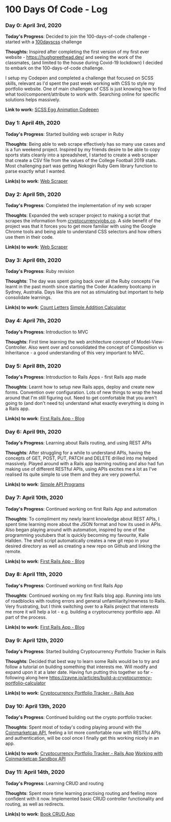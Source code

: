 # 100 Days Of Code - Log

### Day 0: April 3rd, 2020 

**Today's Progress**: Decided to join the 100-days-of-code challenge - started with a [100dayscss](https://100dayscss.com/) challenge

**Thoughts:** Inspired after completing the first version of my first ever website - https://hughgreethead.dev/ and seeing the work of the classmates, (and limited to the house during Covid-19 lockdown) I decided to embark on the 100-days-of-code challenge. 

I setup my Codepen and completed a challenge that focused on SCSS skills, relevant as I'd spent the past week working with CSS to style my portfolio website. One of main challenges of CSS is just knowing how to find what tool/component/attribute to work with. Searching online for specific solutions helps massively.

**Link to work:** [SCSS Egg Animation Codepen](https://codepen.io/hughg-50/pen/ZEGNpjN)

### Day 1: April 4th, 2020

**Today's Progress**: Started building web scraper in Ruby

**Thoughts**: Being able to web scrape effectively has so many use cases and is a fun weekend project. Inspired by my friends desire to be able to copy sports stats cleanly into a spreadsheet, I started to create a web scraper that create a CSV file from the values of the College Football 2019 stats. Most challenging part was getting Nokogiri Ruby Gem library function to parse exactly what I wanted.

**Link(s) to work**: [Web Scraper](https://github.com/HughG-50/web_scraper)

### Day 2: April 5th, 2020

**Today's Progress**: Completed the implementation of my web scraper

**Thoughts**: Expanded the web scraper project to making a script that scrapes the information from [cryptocurrencyjobs.co](https://cryptocurrencyjobs.co/). A side benefit of the project was that it forces you to get more familiar with using the Google Chrome tools and being able to understand CSS selectors and how others use them in their code.

**Link(s) to work**: [Web Scraper](https://github.com/HughG-50/web_scraper)

### Day 3: April 6th, 2020

**Today's Progress**: Ruby revision

**Thoughts**: The day was spent going back over all the Ruby concepts I've learnt in the past month since starting the Coder Academy bootcamp in Sydney, Australia. Days like this are not as stimulating but important to help consolidate learnings.

**Link(s) to work**: [Count Letters](https://github.com/HughG-50/ca-term1-challenges/blob/master/count_letters.rb)
[Simple Addition Calculator](https://github.com/HughG-50/ca-term1-challenges/blob/master/addition_calculator.rb)

### Day 4: April 7th, 2020

**Today's Progress**: Introduction to MVC

**Thoughts**: First time learning the web architecture concept of Model-View-Controller. Also went over and consolidated the concept of Composition vs Inheritance - a good understanding of this very important to MVC.

### Day 5: April 8th, 2020

**Today's Progress**: Introduction to Rails Apps - first Rails app made

**Thoughts**: Learnt how to setup new Rails apps, deploy and create new forms. Convention over configuration. Lots of new things to wrap the head around that I'm still figuring out. Need to get comfortable that you aren't going to (and don't need to) understand what exactly everything is doing in a Rails app.

**Link(s) to work**: [First Rails App - Blog](https://github.com/HughG-50/blog)

### Day 6: April 9th, 2020

**Today's Progress**: Learning about Rails routing, and using REST APIs

**Thoughts**: After struggling for a while to understand APIs, having the concepts of GET, POST, PUT, PATCH and DELETE drilled into me helped massively. Played around with a Rails app learning routing and also had fun making use of different RESTful APIs, using APIs excites me a lot as I've realised its quite simple to use them and they are very powerful.

**Link(s) to work**: [Simple API Programs](https://github.com/HughG-50/learning_apis)

### Day 7: April 10th, 2020

**Today's Progress**: Continued working on first Rails App and automation

**Thoughts**: To compliment my newly learnt knowledge about REST APIs, I spent time learning more about the JSON format and how its used in APIs. Also began playing around with automation, inspired by one of the programming youtubers that is quickly becoming my favourite, Kalle Hallden. The shell script automatically creates a new git repo in your desired directory as well as creating a new repo on Github and linking the remote.

**Link(s) to work**: [First Rails App - Blog](https://github.com/HughG-50/blog)


### Day 8: April 11th, 2020

**Today's Progress**: Continued working on first Rails App

**Thoughts**: Continued working on my first Rails blog app. Running into lots of roadblocks with routing errors and general unfamiliarity/newness to Rails. Very frustrating, but I think switching over to a Rails project that interests me more it will help a lot - e.g. building a cryptocurrency portfolio app. All part of the process.

**Link(s) to work**: [First Rails App - Blog](https://github.com/HughG-50/blog)

### Day 9: April 12th, 2020

**Today's Progress**: Started building Cryptocurrency Portfolio Tracker in Rails

**Thoughts**: Decided that best way to learn some Rails would be to try and follow a tutorial on building something that interests me. Will modify and expand upon it at a later date. Having fun putting this together so far - following along here https://zayne.io/articles/build-a-cryptocurrency-portfolio-calculator

**Link(s) to work**: [Cryptocurrency Portfolio Tracker - Rails App](https://github.com/HughG-50/cryptocurrency-portfolio)

### Day 10: April 13th, 2020

**Today's Progress**: Continued building out the crypto portfolio tracker. 

**Thoughts**: Spent most of today's coding playing around with the [Coinmarketcap API](https://coinmarketcap.com/api/documentation/v1/), feeling a lot more comfortable now with RESTful APIs and authentication, will be cool once I finally get this working nicely in an app.

**Link(s) to work**: [Cryptocurrency Portfolio Tracker - Rails App](https://github.com/HughG-50/cryptocurrency-portfolio)
[Working with Coinmarketcap Sandbox API](https://github.com/HughG-50/learning_apis/blob/master/coinmarketcap_sandbox.rb)

### Day 11: April 14th, 2020

**Today's Progress**: Learning CRUD and routing

**Thoughts**: Spent more time learning practising routing and feeling more confident with it now. Implemented basic CRUD controller functionality and routing, as well as redirects.

**Link(s) to work**: [Book CRUD App](https://github.com/HughG-50/books_crud)
